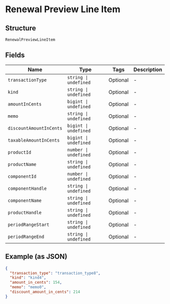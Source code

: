 
# Renewal Preview Line Item

## Structure

`RenewalPreviewLineItem`

## Fields

| Name | Type | Tags | Description |
|  --- | --- | --- | --- |
| `transactionType` | `string \| undefined` | Optional | - |
| `kind` | `string \| undefined` | Optional | - |
| `amountInCents` | `bigint \| undefined` | Optional | - |
| `memo` | `string \| undefined` | Optional | - |
| `discountAmountInCents` | `bigint \| undefined` | Optional | - |
| `taxableAmountInCents` | `bigint \| undefined` | Optional | - |
| `productId` | `number \| undefined` | Optional | - |
| `productName` | `string \| undefined` | Optional | - |
| `componentId` | `number \| undefined` | Optional | - |
| `componentHandle` | `string \| undefined` | Optional | - |
| `componentName` | `string \| undefined` | Optional | - |
| `productHandle` | `string \| undefined` | Optional | - |
| `periodRangeStart` | `string \| undefined` | Optional | - |
| `periodRangeEnd` | `string \| undefined` | Optional | - |

## Example (as JSON)

```json
{
  "transaction_type": "transaction_type8",
  "kind": "kind4",
  "amount_in_cents": 154,
  "memo": "memo0",
  "discount_amount_in_cents": 214
}
```

